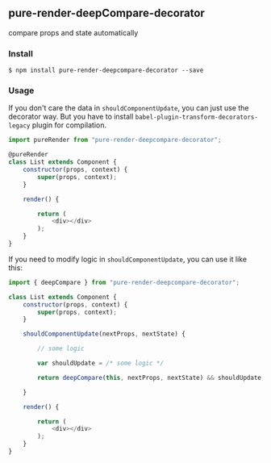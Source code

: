 ## pure-render-deepCompare-decorator

compare props and state automatically


### Install

```
$ npm install pure-render-deepcompare-decorator --save
```


### Usage

If you don't care the data in `shouldComponentUpdate`, you can just use the decorator way. But you have to install `babel-plugin-transform-decorators-legacy` plugin for compilation.

```js
import pureRender from "pure-render-deepcompare-decorator";

@pureRender
class List extends Component {
	constructor(props, context) {
		super(props, context);
	}

	render() {

		return (
			<div></div>
		);
	}
}

```

If you need to modify logic in `shouldComponentUpdate`, you can use it like this:

```js
import { deepCompare } from "pure-render-deepcompare-decorator";

class List extends Component {
	constructor(props, context) {
		super(props, context);
	}

	shouldComponentUpdate(nextProps, nextState) {

		// some logic

		var shouldUpdate = /* some logic */

		return deepCompare(this, nextProps, nextState) && shouldUpdate;

	}

	render() {

		return (
			<div></div>
		);
	}
}

```
